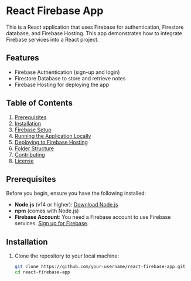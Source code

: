 # React Firebase App

This is a React application that uses Firebase for authentication, Firestore database, and Firebase Hosting. This app demonstrates how to integrate Firebase services into a React project.

## Features

- Firebase Authentication (sign-up and login)
- Firestore Database to store and retrieve notes
- Firebase Hosting for deploying the app

## Table of Contents

1. [Prerequisites](#prerequisites)
2. [Installation](#installation)
3. [Firebase Setup](#firebase-setup)
4. [Running the Application Locally](#running-the-application-locally)
5. [Deploying to Firebase Hosting](#deploying-to-firebase-hosting)
6. [Folder Structure](#folder-structure)
7. [Contributing](#contributing)
8. [License](#license)

## Prerequisites

Before you begin, ensure you have the following installed:

- **Node.js** (v14 or higher): [Download Node.js](https://nodejs.org/)
- **npm** (comes with Node.js)
- **Firebase Account**: You need a Firebase account to use Firebase services. [Sign up for Firebase](https://firebase.google.com/).

## Installation

1. Clone the repository to your local machine:
   ```bash
   git clone https://github.com/your-username/react-firebase-app.git
   cd react-firebase-app
